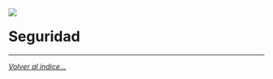 <img src="../imagenes/MI-LICENCIA88x31.png" style="float: left; margin-right: 10px;" />

# Seguridad
________________________________________
*[Volver al índice...](../README.md)*